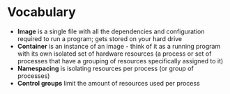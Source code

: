 # Vocabulary

- **Image** is a single file with all the dependencies and configuration required to run a program; gets stored on your hard drive
- **Container** is an instance of an image - think of it as a running program with its own isolated set of hardware resources (a process or set of processes that have a grouping of resources specifically assigned to it)
- **Namespacing** is isolating resources per process (or group of processes)
- **Control groups** limit the amount of resources used per process
